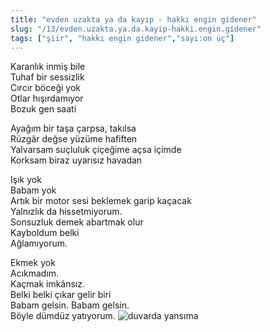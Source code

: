 ```yaml
---
title: "evden uzakta ya da kayıp - hakkı engin gidener"
slug: "/13/evden.uzakta.ya.da.kayip-hakki.engin.gidener"
tags: ["şiir", "hakkı engin gidener","sayı:on üç"]
---
```

Karanlık inmiş bile  
Tuhaf bir sessizlik\
Cırcır böceği yok\
Otlar hışırdamıyor\
Bozuk gen saati

Ayağım bir taşa çarpsa, takılsa\
Rüzgâr değse yüzüme hafiften\
Yalvarsam suçluluk çiçeğime açsa içimde\
Korksam biraz uyarısız havadan

Işık yok\
Babam yok\
Artık bir motor sesi beklemek garip kaçacak\
Yalnızlık da hissetmiyorum.\
Sonsuzluk demek abartmak olur\
Kayboldum belki\
Ağlamıyorum.

Ekmek yok\
Acıkmadım.\
Kaçmak imkânsız.\
Belki belki çıkar gelir biri\
Babam gelsin. Babam gelsin.\
Böyle dümdüz yatıyorum.
![duvarda yansıma](/img/13.17.jpg)